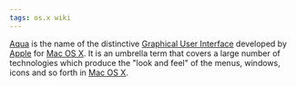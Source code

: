 ```yaml
---
tags: os.x wiki
---
```


[Aqua](/wiki/Aqua) is the name of the distinctive [Graphical User Interface](/wiki/Graphical_User_Interface) developed by [Apple](/wiki/Apple) for [Mac OS X](/wiki/Mac_OS_X). It is an umbrella term that covers a large number of technologies which produce the "look and feel" of the menus, windows, icons and so forth in [Mac OS X](/wiki/Mac_OS_X).
